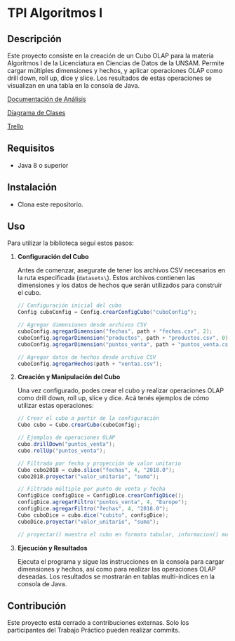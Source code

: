 # TPI Algoritmos I

## Descripción

Este proyecto consiste en la creación de un Cubo OLAP para la materia Algoritmos I de la Licenciatura en Ciencias de Datos de la UNSAM. Permite cargar múltiples dimensiones y hechos, y aplicar operaciones OLAP como drill down, roll up, dice y slice. Los resultados de estas operaciones se visualizan en una tabla en la consola de Java.

[Documentación de Análisis](https://docs.google.com/document/d/17gkBlP2OFvUuh3LAdyCTUxtuTJLbi6ITmLkvFtz1Jv8/edit?usp=sharing)

[Diagrama de Clases](https://lucid.app/lucidchart/4beb9cb3-b053-48d1-bf2b-58a7db6d44af/edit?viewport_loc=-13%2C164%2C2219%2C1087%2CHWEp-vi-RSFO&invitationId=inv_5564bca7-7fdb-4465-8d7c-a9653e1434a6)

[Trello](https://trello.com/b/wCeHfzTI/tpi-algortimos-i)


## Requisitos

- Java 8 o superior

## Instalación

- Clona este repositorio.

## Uso

Para utilizar la biblioteca seguí estos pasos:

1. **Configuración del Cubo**

   Antes de comenzar, asegurate de tener los archivos CSV necesarios en la ruta especificada (`datasets\`). Estos archivos contienen las dimensiones y los datos de hechos que serán utilizados para construir el cubo.

   ```java
   // Configuración inicial del cubo
   Config cuboConfig = Config.crearConfigCubo("cuboConfig");

   // Agregar dimensiones desde archivos CSV
   cuboConfig.agregarDimension("fechas", path + "fechas.csv", 2);
   cuboConfig.agregarDimension("productos", path + "productos.csv", 0);
   cuboConfig.agregarDimension("puntos_venta", path + "puntos_venta.csv", 1);

   // Agregar datos de hechos desde archivo CSV
   cuboConfig.agregarHechos(path + "ventas.csv");
   ```

2. **Creación y Manipulación del Cubo**

   Una vez configurado, podes crear el cubo y realizar operaciones OLAP como drill down, roll up, slice y dice. Acá tenés ejemplos de cómo utilizar estas operaciones:

   ```java
   // Crear el cubo a partir de la configuración
   Cubo cubo = Cubo.crearCubo(cuboConfig);

   // Ejemplos de operaciones OLAP
   cubo.drillDown("puntos_venta");
   cubo.rollUp("puntos_venta");

   // Filtrado por fecha y proyección de valor unitario
   Cubo cubo2018 = cubo.slice("fechas", 4, "2018.0");
   cubo2018.proyectar("valor_unitario", "suma");

   // Filtrado múltiple por punto de venta y fecha
   ConfigDice configDice = ConfigDice.crearConfigDice();
   configDice.agregarFiltro("puntos_venta", 4, "Europe");
   configDice.agregarFiltro("fechas", 4, "2018.0");
   Cubo cuboDice = cubo.dice("cubito", configDice);
   cuboDice.proyectar("valor_unitario", "suma");

   // proyectar() muestra el cubo en formato tabular, informacion() muestra información del cubo, como el nombre, sus dimensiones y respectivos niveles y los hechos.
   ```

3. **Ejecución y Resultados**

   Ejecuta el programa y sigue las instrucciones en la consola para cargar dimensiones y hechos, así como para realizar las operaciones OLAP deseadas. Los resultados se mostrarán en tablas multi-índices en la consola de Java.

## Contribución

Este proyecto está cerrado a contribuciones externas. Solo los participantes del Trabajo Práctico pueden realizar commits.
